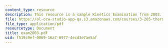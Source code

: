 ```yaml
---
content_type: resource
description: This resource is a sample Kinetics Examination from 2003.
file: https://ol-ocw-studio-app-qa.s3.amazonaws.com/courses/3-205-thermodynamics-and-kinetics-of-materials-fall-2006/f519c9ef006916a709774ecd3e7ae5af_exam2003.pdf
file_type: application/pdf
resourcetype: Document
title: exam2003.pdf
uid: f519c9ef-0069-16a7-0977-4ecd3e7ae5af
---
```

